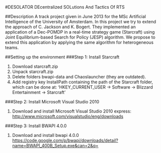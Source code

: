 #DESOLATOR
DEcentralized SOLutions And Tactics Of RTS

##Description
A track project given in June 2013 for the MSc Artificial Intelligence of the University of Amsterdam.
In this project we try to extend the approach of C. Jackson and K. Bogert.
They implemented an application of a Dec-POMDP in a real-time strategy game (Starcraft) using Joint Equilibrium-based Search for Policy (JESP) algorithm.
We propose to extend this application by applying the same algorithm for heterogeneous teams.

##Setting up the environment
###Step 1: Install Starcraft
1. Download starcraft.zip
2. Unpack starcraft.zip
3. Delete folders bwapi-data and Chaoslauncher (they are outdated).
4. Add registry key InstallPath containing the path of the Starcraft folder, which can be done at: ‘HKEY_CURRENT_USER -> Software -> Blizzard Entertainment -> Starcraft’

###Step 2: Install Microsoft Visual Studio 2010
1. Download and install Microsoft Visual Studio 2010 express:
http://www.microsoft.com/visualstudio/eng/downloads

###Step 3: Install BWAPI 4.0.0
1. Download and install bwapi 4.0.0
https://code.google.com/p/bwapi/downloads/detail?name=BWAPI_400B_Setup.exe&can=2&q=
